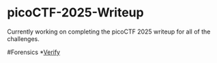 # picoCTF-2025-Writeup
Currently working on completing the picoCTF 2025 writeup for all of the challenges.

#Forensics
*[Verify](https://github.com/Timepass046/picoCTF-2025-Writeup/blob/585c36bbd266e06dc33d2f8a556b620ca1be5b97/Forensics/Verify.md)

